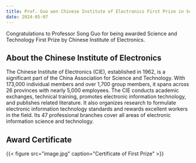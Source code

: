 ```yaml
---
title: Prof. Guo won Chinese Institute of Electronics First Prize in Science and Technology
date: 2024-05-07
---
```


Congratulations to Professor Song Guo for being awarded Science and Technology First Prize by Chinese Institute of Electronics.

<!--more-->

## About the Chinese Institute of Electronics

The Chinese Institute of Electronics (CIE), established in 1962, is a significant part of the China Association for Science and Technology. With 173,000 individual members and over 1,700 group members, it spans across 26 provinces with nearly 5,000 employees. The CIE conducts academic exchanges, technical training, promotes electronic information technology, and publishes related literature. It also organizes research to formulate electronic information technology standards and rewards excellent workers in the field. Its 47 professional branches cover all areas of electronic information science and technology.

## Award Certificate

{{< figure src="image.jpg" caption="Certificate of First Prize" >}}
